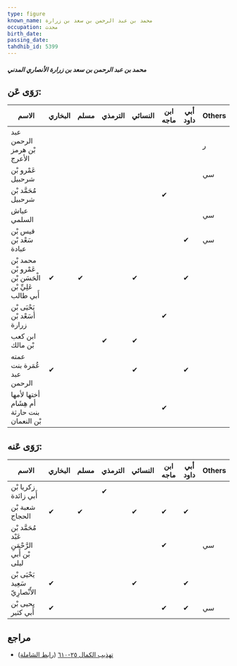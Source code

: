 ```yaml
---
type: figure
known_name: محمد بن عبد الرحمن بن سعد بن زرارة
occupation: محدث
birth_date:
passing_date:
tahdhib_id: 5399
---
```

##### محمد بن عبد الرحمن بن سعد بن زرارة الأنصاري المدني

## رَوَى عَن:
| الاسم                                                  | البخاري | مسلم | الترمذي | النسائي | ابن ماجه | أبي داود | Others |
| ------------------------------------------------------ | ------- | ---- | ------- | ------- | -------- | -------- | ------ |
| عبد الرحمن بْن هرمز الأعرج                             |         |      |         |         |          |          | ر      |
| عَمْرو بْن شرحبيل                                      |         |      |         |         |          |          | سي     |
| مُحَمَّد بْن شرحبيل                                    |         |      |         |         | ✔        |          |        |
| عياش السلمي                                            |         |      |         |         |          |          | سي     |
| قيس بْن سَعْد بْن عبادة                                |         |      |         |         |          | ✔        | سي     |
| محمد بْن عَمْرو بْن الْحَسَن بْن عَلِيِّ بْن أَبي طالب | ✔       | ✔    |         | ✔       |          | ✔        |        |
| يَحْيَى بْن أسَعْد بْن زرارة                           |         |      |         |         | ✔        |          |        |
| ابن كعب بْن مالك                                       |         |      | ✔       | ✔       |          |          |        |
| عمته عُمَرة بنت عبد الرحمن                             | ✔       |      |         | ✔       |          | ✔        |        |
| أختها لأمها أم هِشَام بنت حارثة بْن النعمان            |         |      |         |         | ✔        |          |        |
## رَوَى عَنه:
| الاسم                                        | البخاري | مسلم | الترمذي | النسائي | ابن ماجه | أبي داود | Others |
| -------------------------------------------- | ------- | ---- | ------- | ------- | -------- | -------- | ------ |
| زكريا بْن أَبي زائدة                         |         |      | ✔       |         |          |          |        |
| شعبة بْن الحجاج                              | ✔       | ✔    |         | ✔       | ✔        | ✔        |        |
| مُحَمَّد بْن عَبْد الرَّحْمَنِ بْن أَبي ليلى |         |      |         |         | ✔        |          | سي     |
| يَحْيَى بْن سَعِيد الأَنْصارِيّ              | ✔       |      |         | ✔       |          | ✔        |        |
| يحيى بْن أَبي كثير                           | ✔       |      |         |         | ✔        | ✔        | سي     |
## مراجع
- [تهذيب الكمال ٢٥-٦١٠](obsidian://open?vault=Tahdhib-al-Kamal&file=Figures/٥٣٩٩-محمد%20بن%20عبد%20الرحمن%20بن%20سعد%20بن%20زرارة%20الأنصاري%20المدني) ([رابط الشاملة](https://shamela.ws/book/3722/13703))